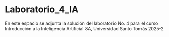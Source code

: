 # Laboratorio_4_IA
En este espacio se adjunta la solución del laboratorio No. 4 para el curso Introducción a la Inteligencia Artificial 8A, Universidad Santo Tomás 2025-2
